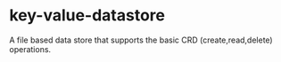 # key-value-datastore
A file based data store that supports the basic CRD (create,read,delete) operations. 
